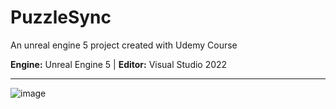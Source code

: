 # PuzzleSync

An unreal engine 5 project created with Udemy Course

**Engine:** Unreal Engine 5 | **Editor:** Visual Studio 2022

---

![image](https://github.com/user-attachments/assets/7063d032-b073-4759-b17b-ed01e6737c24)
